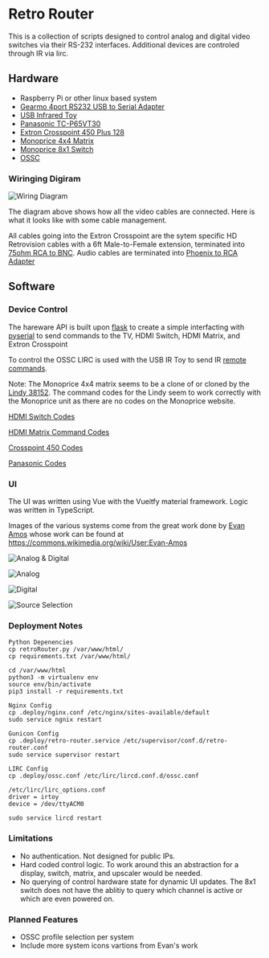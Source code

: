 # Retro Router #

This is a collection of scripts designed to control analog and digital video switches via their RS-232 interfaces. Additional devices are controled through IR via lirc.

## Hardware ##

* Raspberry Pi or other linux based system
* [Gearmo 4port RS232 USB to Serial Adapter](https://www.gearmo.com/shop/professional-4-port-rs232-usb-to-serial-adapter-gm-ftdi4x/)
* [USB Infrared Toy](http://dangerousprototypes.com/docs/USB_Infrared_Toy)
* [Panasonic TC-P65VT30](https://shop.panasonic.com/support-only/TC-P65VT30.html)
* [Extron Crosspoint 450 Plus 128](https://www.extron.com/product/crosspoint450plus128)
* [Monoprice 4x4 Matrix](https://www.monoprice.com/product?c_id=101&cp_id=10113&cs_id=1011310&p_id=15378&seq=1&format=2)
* [Monoprice 8x1 Switch](https://www.monoprice.com/product?c_id=101&cp_id=10110&cs_id=1011002&p_id=4067&seq=1&format=2)
* [OSSC](http://junkerhq.net/xrgb/index.php?title=OSSC)

### Wiringing Digiram ###

![Wiring Diagram](/docs/wiring_diagram.png)

The diagram above shows how all the video cables are connected. Here is what it looks like with some cable management.

All cables going into the Extron Crosspoint are the sytem specific HD Retrovision cables with a 6ft Male-to-Female extension, terminated into [75ohm RCA to BNC](https://www.digikey.com/product-detail/en/cinch-connectivity-solutions-aim-cambridge/CPAD517/J10099-ND/414256). Audio cables are terminated into [Phoenix to RCA Adapter](https://db-electronics.ca/2018/04/23/open-source-extron-phoenix-audio-adapter-pcbs/)

## Software ##

### Device Control ###

The hareware API is built upon [flask](http://flask.pocoo.org/) to create a simple interfacting with [pyserial](https://github.com/pyserial/pyserial) to send commands to the TV, HDMI Switch, HDMI Matrix, and Extron Crosspoint

To control the OSSC LIRC is used with the USB IR Toy to send IR [remote commands](http://junkerhq.net/xrgb/index.php?title=OSSC_LIRC_Script).

Note: The Monoprice 4x4 matrix seems to be a clone of or cloned by the [Lindy 38152](https://www.lindy-international.com/4x4-HDMI-1-4-10-2G-Matrix-Switch.htm?websale8=ld0101.ld020102&pi=38152). The command codes for the Lindy seem to work correctly with the Monoprice unit as there are no codes on the Monoprice website.

[HDMI Switch Codes](https://web.archive.org/web/20170918094448/http://support.monoprice.com/link/portal/41053/41056/Article/233/What-are-the-RS-232-commands-for-the-8X1-Enhanced-Powered-HDMI-Switcher-w-Remote-PID-4067)

[HDMI Matrix Command Codes](/docs/1459947591Command_codes_for_LINDY_38152.pdf) 

[Crosspoint 450 Codes](/docs/XP_Plus_MAV_D.pdf)

[Panasonic Codes](/docs/RS232C_terminal_codes_consumer_Plasma.pdf)

### UI ###

The UI was written using Vue with the Vueitfy material framework. Logic was written in TypeScript.

Images of the various systems come from the great work done by [Evan Amos](https://twitter.com/VanamoMedia) whose work can be found at https://commons.wikimedia.org/wiki/User:Evan-Amos

![Analog & Digital](/docs/analog_and_digital_video.png)

![Analog](/docs/analog_only.png)

![Digital](/docs/digital_only.png)

![Source Selection](/docs/source_selection.png)

### Deployment Notes ###

``` 
Python Depenencies
cp retroRouter.py /var/www/html/
cp requirements.txt /var/www/html/

cd /var/www/html
python3 -m virtualenv env
source env/bin/activate
pip3 install -r requirements.txt
```

```
Nginx Config
cp .deploy/nginx.conf /etc/nginx/sites-available/default 
sudo service ngnix restart
```

```
Gunicon Config
cp .deploy/retro-router.service /etc/supervisor/conf.d/retro-router.conf
sudo service supervisor restart
```

```
LIRC Config
cp .deploy/ossc.conf /etc/lirc/lircd.conf.d/ossc.conf

/etc/lirc/lirc_options.conf
driver = irtoy
device = /dev/ttyACM0

sudo service lircd restart
```

### Limitations ###
* No authentication. Not designed for public IPs.
* Hard coded control logic. To work around this an abstraction for a display, switch, matrix, and upscaler would be needed.
* No querying of control hardware state for dynamic UI updates. The 8x1 switch does not have the ablitiy to query which channel is active or which are even powered on.

### Planned Features ###
* OSSC profile selection per system
* Include more system icons vartions from Evan's work